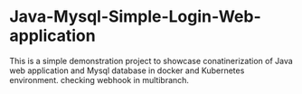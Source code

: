 # Java-Mysql-Simple-Login-Web-application

This is a simple demonstration project to showcase conatinerization of Java web application and Mysql database in docker and Kubernetes environment.
checking webhook in multibranch.



